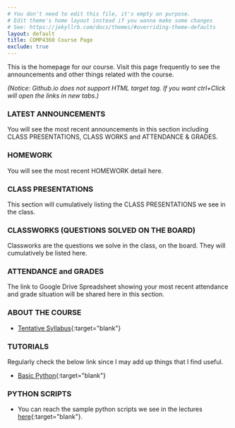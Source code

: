 ```yaml
---
# You don't need to edit this file, it's empty on purpose.
# Edit theme's home layout instead if you wanna make some changes
# See: https://jekyllrb.com/docs/themes/#overriding-theme-defaults
layout: default
title: COMP4360 Course Page
exclude: true
---
```


This is the homepage for our course. Visit this page frequently to see the announcements and other things related with the course.

_(Notice: Github.io does not support HTML target tag. If you want ctrl+Click will open the links in new tabs.)_

### **LATEST ANNOUNCEMENTS**

You will see the most recent announcements in this section including CLASS PRESENTATIONS, CLASS WORKS and ATTENDANCE & GRADES.

### **HOMEWORK**

You will see the most recent HOMEWORK detail here.


### **CLASS PRESENTATIONS**

This section will cumulatively listing the CLASS PRESENTATIONS we see in the class.

### **CLASSWORKS (QUESTIONS SOLVED ON THE BOARD)**

Classworks are the questions we solve in the class, on the board. They will cumulatively be listed here.

### **ATTENDANCE and GRADES**

The link to Google Drive Spreadsheet showing your most recent attendance and grade situation will be shared here in this section.

### **ABOUT THE COURSE**

- [Tentative Syllabus](syllabus/){:target="blank"}

### **TUTORIALS**

Regularly check the below link since I may add up things that I find useful.

- [Basic Python](/tutorials/basic-python/){:target="blank"}

### **PYTHON SCRIPTS**

 - You can reach the sample python scripts we see in the lectures [here](https://github.com/comp4360/comp4360.github.io/tree/master/scripts){:target="blank"}.